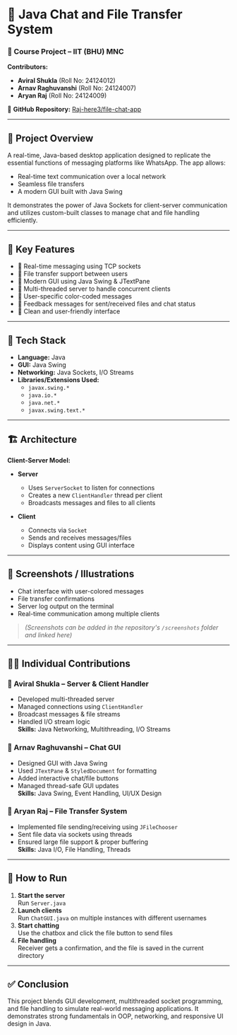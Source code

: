 # 💬 Java Chat and File Transfer System

### 📌 Course Project – IIT (BHU) MNC  
**Contributors:**
- **Aviral Shukla** (Roll No: 24124012)
- **Arnav Raghuvanshi** (Roll No: 24124007)
- **Aryan Raj** (Roll No: 24124009)

🔗 **GitHub Repository:** [Raj-here3/file-chat-app](https://github.com/Raj-here3/file-chat-app)

---

## 📝 Project Overview

A real-time, Java-based desktop application designed to replicate the essential functions of messaging platforms like WhatsApp. The app allows:
- Real-time text communication over a local network
- Seamless file transfers
- A modern GUI built with Java Swing

It demonstrates the power of Java Sockets for client-server communication and utilizes custom-built classes to manage chat and file handling efficiently.

---

## 🚀 Key Features

- 📡 Real-time messaging using TCP sockets  
- 📁 File transfer support between users  
- 🎨 Modern GUI using Java Swing & JTextPane  
- 🧵 Multi-threaded server to handle concurrent clients  
- 🎨 User-specific color-coded messages  
- 🔔 Feedback messages for sent/received files and chat status  
- 🧭 Clean and user-friendly interface  

---

## 🧰 Tech Stack

- **Language:** Java  
- **GUI:** Java Swing  
- **Networking:** Java Sockets, I/O Streams  
- **Libraries/Extensions Used:**
  - `javax.swing.*`
  - `java.io.*`
  - `java.net.*`
  - `javax.swing.text.*`

---

## 🏗️ Architecture

**Client-Server Model:**

- **Server**
  - Uses `ServerSocket` to listen for connections
  - Creates a new `ClientHandler` thread per client
  - Broadcasts messages and files to all clients

- **Client**
  - Connects via `Socket`
  - Sends and receives messages/files
  - Displays content using GUI interface

---

## 📸 Screenshots / Illustrations

- Chat interface with user-colored messages  
- File transfer confirmations  
- Server log output on the terminal  
- Real-time communication among multiple clients  

> *(Screenshots can be added in the repository's `/screenshots` folder and linked here)*

---

## 👨‍💻 Individual Contributions

### 🔹 Aviral Shukla – Server & Client Handler
- Developed multi-threaded server
- Managed connections using `ClientHandler`
- Broadcast messages & file streams
- Handled I/O stream logic  
**Skills:** Java Networking, Multithreading, I/O Streams

### 🔹 Arnav Raghuvanshi – Chat GUI
- Designed GUI with Java Swing
- Used `JTextPane` & `StyledDocument` for formatting
- Added interactive chat/file buttons
- Managed thread-safe GUI updates  
**Skills:** Java Swing, Event Handling, UI/UX Design

### 🔹 Aryan Raj – File Transfer System
- Implemented file sending/receiving using `JFileChooser`
- Sent file data via sockets using threads
- Ensured large file support & proper buffering  
**Skills:** Java I/O, File Handling, Threads

---

## 🧪 How to Run

1. **Start the server**  
   Run `Server.java`
2. **Launch clients**  
   Run `ChatGUI.java` on multiple instances with different usernames
3. **Start chatting**  
   Use the chatbox and click the file button to send files
4. **File handling**  
   Receiver gets a confirmation, and the file is saved in the current directory

---

## ✅ Conclusion

This project blends GUI development, multithreaded socket programming, and file handling to simulate real-world messaging applications. It demonstrates strong fundamentals in OOP, networking, and responsive UI design in Java.
